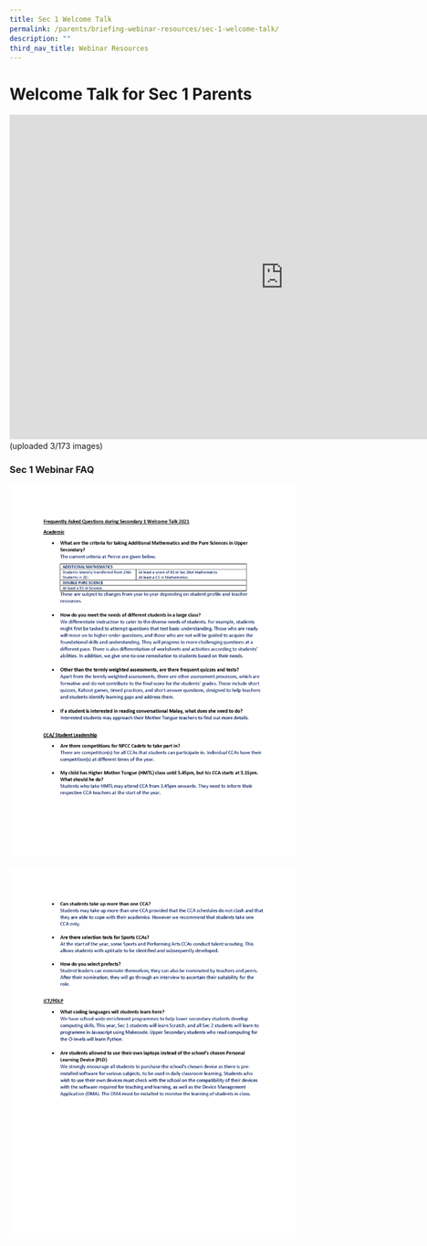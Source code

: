 ```yaml
---
title: Sec 1 Welcome Talk
permalink: /parents/briefing-webinar-resources/sec-1-welcome-talk/
description: ""
third_nav_title: Webinar Resources
---
```


# **Welcome Talk for Sec 1 Parents**

<iframe allowfullscreen="true" height="569" width="960" frameborder="0" src="https://docs.google.com/presentation/d/e/2PACX-1vTBV777TfHHD-6OYGyY2E2W5_x41Aq805nbuFF1aydPJ54kmQH6EUJtQH_C328YYXOP8PfVnQuA1erc/embed?start=true&amp;loop=true&amp;delayms=10000"></iframe>
(uploaded 3/173 images)

### Sec 1 Webinar FAQ

![](/images/Sec-1-Webinar-QA_selected_edited-clean-copy-Vetted_Page_1-1.png)

![](/images/Sec-1-Webinar-QA_selected_edited-clean-copy-Vetted_Page_2-1.png)